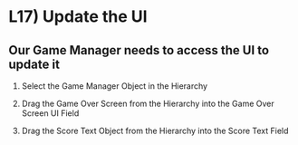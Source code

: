 # L17) Update the UI

## Our Game Manager needs to access the UI to update it

1) Select the Game Manager Object in the Hierarchy

2) Drag the Game Over Screen from the Hierarchy into the Game Over Screen UI Field

3) Drag the Score Text Object from the Hierarchy into the Score Text Field